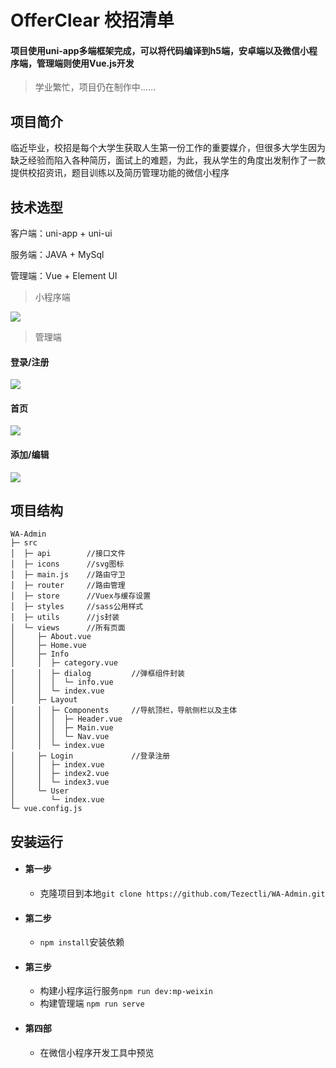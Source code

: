 # OfferClear 校招清单
#### 项目使用uni-app多端框架完成，可以将代码编译到h5端，安卓端以及微信小程序端，管理端则使用Vue.js开发

> 学业繁忙，项目仍在制作中……

## 项目简介 
临近毕业，校招是每个大学生获取人生第一份工作的重要媒介，但很多大学生因为缺乏经验而陷入各种简历，面试上的难题，为此，我从学生的角度出发制作了一款提供校招资讯，题目训练以及简历管理功能的微信小程序 

## 技术选型

客户端：uni-app + uni-ui 

服务端：JAVA + MySql 

管理端：Vue + Element UI 
> 小程序端

![](https://s1.ax1x.com/2020/05/30/tKDCPx.jpg) 
> 管理端 
#### 登录/注册
![](https://s1.ax1x.com/2020/05/30/tKDVqH.jpg) 
#### 首页 
![](https://s1.ax1x.com/2020/05/30/tKDcw9.jpg) 
#### 添加/编辑 
![](https://s1.ax1x.com/2020/05/30/tKDfW6.jpg) 
## 项目结构
```
WA-Admin
├─ src
│  ├─ api        //接口文件  
│  ├─ icons      //svg图标
│  ├─ main.js    //路由守卫
│  ├─ router     //路由管理
│  ├─ store      //Vuex与缓存设置
│  ├─ styles     //sass公用样式
│  ├─ utils      //js封装
│  └─ views      //所有页面
│     ├─ About.vue
│     ├─ Home.vue
│     ├─ Info
│     │  ├─ category.vue
│     │  ├─ dialog         //弹框组件封装
│     │  │  └─ info.vue 
│     │  └─ index.vue
│     ├─ Layout
│     │  ├─ Components     //导航顶栏，导航侧栏以及主体
│     │  │  ├─ Header.vue
│     │  │  ├─ Main.vue
│     │  │  └─ Nav.vue
│     │  └─ index.vue
│     ├─ Login             //登录注册
│     │  ├─ index.vue
│     │  ├─ index2.vue
│     │  └─ index3.vue
│     └─ User
│        └─ index.vue
└─ vue.config.js
``` 

## 安装运行

* #### 第一步
    * 克隆项目到本地`git clone https://github.com/Tezectli/WA-Admin.git`
* #### 第二步
    * `npm install`安装依赖
* #### 第三步
    * 构建小程序运行服务`npm run dev:mp-weixin`
    * 构建管理端 `npm run serve`
* #### 第四部
    * 在微信小程序开发工具中预览
